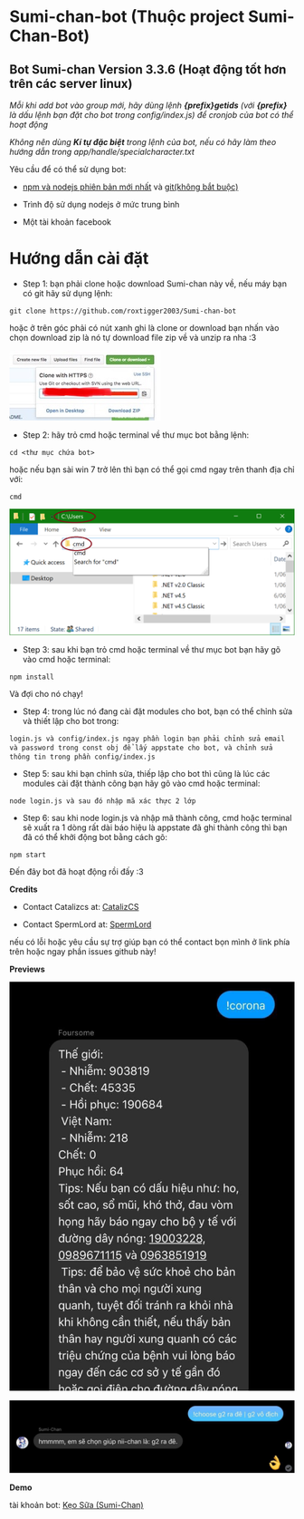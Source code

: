 # Sumi-chan-bot (Thuộc project Sumi-Chan-Bot)

## Bot Sumi-chan Version 3.3.6 (Hoạt động tốt hơn trên các server linux)

*Mỗi khi add bot vào group mới, hãy dùng lệnh **{prefix}getids** (với **{prefix}** là dấu lệnh bạn đặt cho bot trong config/index.js) để cronjob của bot có thể hoạt động*

*Không nên dùng **Kí tự đặc biệt** trong lệnh của bot, nếu có hãy làm theo hướng dẫn trong app/handle/specialcharacter.txt*

Yêu cầu để có thể sử dụng bot:

 - [npm và nodejs phiên bản mới nhất](https://nodejs.org/en/) và [git(không bắt buộc)](https://git-scm.com/downloads)
 
 - Trình độ sử dụng nodejs ở mức trung bình
 
 - Một tài khoản facebook

# Hướng dẫn cài đặt

+ Step 1: bạn phải clone hoặc download Sumi-chan này về, nếu máy bạn có git hãy sử dụng lệnh:
```
git clone https://github.com/roxtigger2003/Sumi-chan-bot
```
hoặc ở trên góc phải có nút xanh ghi là clone or download bạn nhấn vào chọn download zip là nó tự download file zip về và unzip ra nha :3

![Preview](previews/github_download.png)

+ Step 2: hãy trỏ cmd hoặc terminal về thư mục bot bằng lệnh: 
```
cd <thư mục chứa bot>
```
hoặc nếu bạn sài win 7 trở lên thì bạn có thể gọi cmd ngay trên thanh địa chỉ với:
```
cmd
```
![Preview](previews/cmd.png)

+ Step 3: sau khi bạn trỏ cmd hoặc terminal về thư mục bot bạn hãy gõ vào cmd hoặc terminal:
```
npm install
```
Và đợi cho nó chạy!

+ Step 4: trong lúc nó đang cài đặt modules cho bot, bạn có thể chỉnh sửa và thiết lập cho bot trong:
```
login.js và config/index.js ngay phần login bạn phải chỉnh sửa email và password trong const obj để lấy appstate cho bot, và chỉnh sửa thông tin trong phần config/index.js
```

+ Step 5: sau khi bạn chỉnh sửa, thiếp lập cho bot thì cũng là lúc các modules cài đặt thành công bạn hãy gõ vào cmd hoặc terminal:
```
node login.js và sau đó nhập mã xác thực 2 lớp
```

+ Step 6: sau khi node login.js và nhập mã thành công, cmd hoặc terminal sẽ xuất ra 1 dòng rất dài báo hiệu là appstate đã ghi thành công thì bạn đã có thể khởi động bot bằng cách gõ: 
```
npm start
```
Đến đây bot đã hoạt động rồi đấy :3

**Credits**

- Contact Catalizcs at: [CatalizCS](https://fb.me/Cataliz2k)

- Contact SpermLord at: [SpermLord](https://www.facebook.com/LiterallyASperm)

nếu có lỗi hoặc yêu cầu sự trợ giúp bạn có thể contact bọn mình ở link phía trên hoặc ngay phần issues github này!
 
**Previews**

![](previews/preview1.png)

![](previews/preview2.png)

**Demo**

 tài khoản bot: [Kẹo Sữa (Sumi-Chan)](https://facebook.com/Catalizcs.SumiChan)